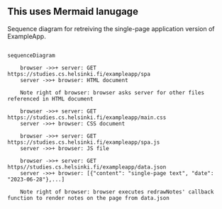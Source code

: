 ## This uses Mermaid lanugage

Sequence diagram for retreiving the single-page application version of ExampleApp.

```mermaid

sequenceDiagram

	browser ->>+ server: GET https://studies.cs.helsinki.fi/exampleapp/spa
	server ->>+ browser: HTML document

	Note right of browser: browser asks server for other files referenced in HTML document

	browser ->>+ server: GET https://studies.cs.helsinki.fi/exampleapp/main.css
	server ->>+ browser: CSS document

	browser ->>+ server: GET https://studies.cs.helsinki.fi/exampleapp/spa.js
	server ->>+ browser: JS file

	browser ->>+ server: GET https//studies.cs.helsinki.fi/exampleapp/data.json
	server ->>+ browser: [{"content": "single-page text", "date": "2023-06-28"},...]

	Note right of browser: browser executes redrawNotes' callback function to render notes on the page from data.json

```